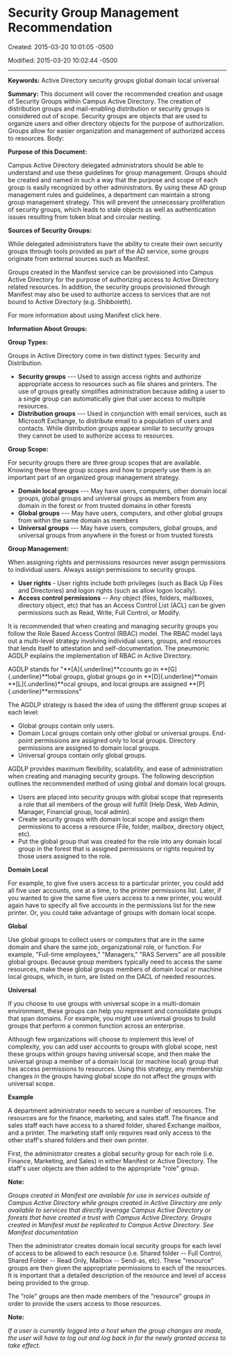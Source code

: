 # Security Group Management Recommendation

Created: 2015-03-20 10:01:05 -0500

Modified: 2015-03-20 10:02:44 -0500

---

**Keywords:** Active Directory security groups global domain local universal

**Summary:** This document will cover the recommended creation and usage of Security Groups within Campus Active Directory. The creation of distribution groups and mail-enabling distribution or security groups is considered out of scope. Security groups are objects that are used to organize users and other directory objects for the purpose of authorization. Groups allow for easier organization and management of authorized access to resources. Body:

**Purpose of this Document:**

Campus Active Directory delegated administrators should be able to understand and use these guidelines for group management. Groups should be created and named in such a way that the purpose and scope of each group is easily recognized by other administrators. By using these AD group management rules and guidelines, a department can maintain a strong group management strategy. This will prevent the unnecessary proliferation of security groups, which leads to stale objects as well as authentication issues resulting from token bloat and circular nesting.

**Sources of Security Groups:**

While delegated administrators have the ability to create their own security groups through tools provided as part of the AD service, some groups originate from external sources such as Manifest.

Groups created in the Manifest service can be provisioned into Campus Active Directory for the purpose of authorizing access to Active Directory related resources. In addition, the security groups provisioned through Manifest may also be used to authorize access to services that are not bound to Active Directory (e.g. Shibboleth).

For more information about using Manifest click here. <link to Manifest info>

**Information About Groups:**

**Group Types:**

Groups in Active Directory come in two distinct types: Security and Distribution.

- **Security groups** --- Used to assign access rights and authorize appropriate access to resources such as file shares and printers. The use of groups greatly simplifies administration because adding a user to a single group can automatically give that user access to multiple resources.
- **Distribution groups** --- Used in conjunction with email services, such as Microsoft Exchange, to distribute email to a population of users and contacts. While distribution groups appear similar to security groups they cannot be used to authorize access to resources.

**Group Scope:**

For security groups there are three group scopes that are available. Knowing these three group scopes and how to properly use them is an important part of an organized group management strategy.

- **Domain local groups** --- May have users, computers, other domain local groups, global groups and universal groups as members from any domain in the forest or from trusted domains in other forests
- **Global groups** --- May have users, computers, and other global groups from within the same domain as members
- **Universal groups** --- May have users, computers, global groups, and universal groups from anywhere in the forest or from trusted forests

**Group Management:**

When assigning rights and permissions resources never assign permissions to individual users. Always assign permissions to security groups.

- **User rights** - User rights include both privileges (such as Back Up Files and Directories) and logon rights (such as allow logon locally).
- **Access control permissions** -- Any object (files, folders, mailboxes, directory object, etc) that has an Access Control List (ACL) can be given permissions such as Read, Write, Full Control, or Modify.

It is recommended that when creating and managing security groups you follow the Role Based Access Control (RBAC) model. The RBAC model lays out a multi-level strategy involving individual users, groups, and resources that lends itself to attestation and self-documentation. The pneumonic AGDLP explains the implementation of RBAC in Active Directory.

AGDLP stands for "**[A]{.underline}**ccounts go in **[G]{.underline}**lobal groups, global groups go in **[D]{.underline}**omain **[L]{.underline}**ocal groups, and local groups are assigned **[P]{.underline}**ermissions"

The AGDLP strategy is based the idea of using the different group scopes at each level:

- Global groups contain only users.
- Domain Local groups contain only other global or universal groups. End-point permissions are assigned only to local groups. Directory permissions are assigned to domain local groups.
- Universal groups contain only global groups.

AGDLP provides maximum flexibility, scalability, and ease of administration when creating and managing security groups. The following description outlines the recommended method of using global and domain local groups.

- Users are placed into security groups with global scope that represents a role that all members of the group will fulfill (Help Desk, Web Admin, Manager, Financial group, local admin).
- Create security groups with domain local scope and assign them permissions to access a resource (File, folder, mailbox, directory object, etc).
- Put the global group that was created for the role into any domain local group in the forest that is assigned permissions or rights required by those users assigned to the role.

**Domain Local**

For example, to give five users access to a particular printer, you could add all five user accounts, one at a time, to the printer permissions list. Later, if you wanted to give the same five users access to a new printer, you would again have to specify all five accounts in the permissions list for the new printer. Or, you could take advantage of groups with domain local scope.

**Global**

Use global groups to collect users or computers that are in the same domain and share the same job, organizational role, or function. For example, "Full-time employees," "Managers," "RAS Servers" are all possible global groups. Because group members typically need to access the same resources, make these global groups members of domain local or machine local groups, which, in turn, are listed on the DACL of needed resources.

**Universal**

If you choose to use groups with universal scope in a multi-domain environment, these groups can help you represent and consolidate groups that span domains. For example, you might use universal groups to build groups that perform a common function across an enterprise.

Although few organizations will choose to implement this level of complexity, you can add user accounts to groups with global scope, nest these groups within groups having universal scope, and then make the universal group a member of a domain local (or machine local) group that has access permissions to resources. Using this strategy, any membership changes in the groups having global scope do not affect the groups with universal scope.

**Example**

A department administrator needs to secure a number of resources. The resources are for the finance, marketing, and sales staff. The finance and sales staff each have access to a shared folder, shared Exchange mailbox, and a printer. The marketing staff only requires read only access to the other staff's shared folders and their own printer.

First, the administrator creates a global security group for each role (i.e. Finance, Marketing, and Sales) in either Manifest or Active Directory. The staff's user objects are then added to the appropriate "role" group.

**Note:**

*Groups created in Manifest are available for use in services outside of Campus Active Directory while groups created in Active Directory are only available to services that directly leverage Campus Active Directory or forests that have created a trust with Campus Active Directory. Groups created in Manifest must be replicated to Campus Active Directory. See Manifest documentation <link to Manifest Doc>*

Then the administrator creates domain local security groups for each level of access to be allowed to each resource (i.e. Shared folder -- Full Control, Shared Folder -- Read Only, Mailbox -- Send-as, etc). These "resource" groups are then given the appropriate permissions to each of the resources. It is important that a detailed description of the resource and level of access being provided to the group.

The "role" groups are then made members of the "resource" groups in order to provide the users access to those resources.

**Note:**

*If a user is currently logged into a host when the group changes are made, the user will have to log out and log back in for the newly granted access to take effect.*
